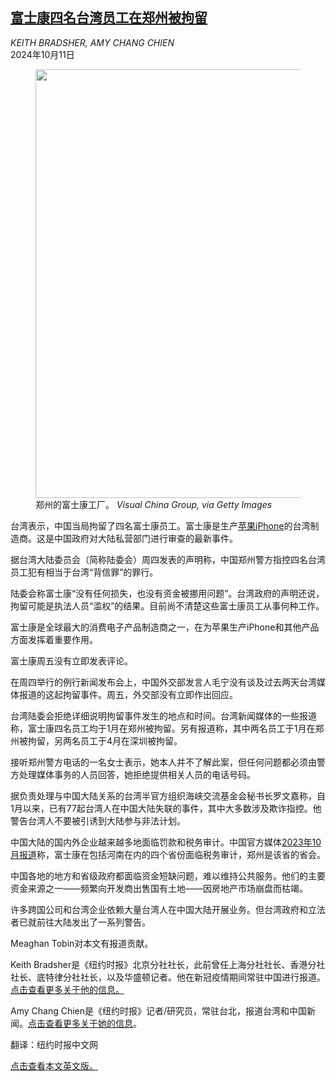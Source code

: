 <!--1728632221000-->
[富士康四名台湾员工在郑州被拘留](https://cn.nytimes.com/business/20241011/foxconn-zhengzhou-china-detentions/)
------

<address>KEITH BRADSHER, AMY CHANG CHIEN</address><time pudate="2024-10-11 03:23:14" datetime="2024-10-11 03:23:14">2024年10月11日</time><figure><img src="https://images.weserv.nl/?url=static01.nyt.com/images/2024/10/11/multimedia/11China-Foxconn-qcfh/11China-Foxconn-qcfh-master1050.jpg" width="1050" height="686"><figcaption>郑州的富士康工厂。 <cite>Visual China Group, via Getty Images</cite></figcaption></figure><section><p>台湾表示，中国当局拘留了四名富士康员工。富士康是生产<a href="https://cn.nytimes.com/technology/20221108/apple-china-ymtc/" title="Link: https://cn.nytimes.com/technology/20221108/apple-china-ymtc/">苹果iPhone</a>的台湾制造商。这是中国政府对大陆私营部门进行审查的最新事件。</p><p>据台湾大陆委员会（简称陆委会）周四发表的声明称，中国郑州警方指控四名台湾员工犯有相当于台湾“背信罪”的罪行。</p><p>陆委会称富士康“没有任何损失，也没有资金被挪用问题”。台湾政府的声明还说，拘留可能是执法人员“滥权”的结果。目前尚不清楚这些富士康员工从事何种工作。</p><p>富士康是全球最大的消费电子产品制造商之一，在为苹果生产iPhone和其他产品方面发挥着重要作用。</p><p>富士康周五没有立即发表评论。</p><p>在周四举行的例行新闻发布会上，中国外交部发言人毛宁没有谈及过去两天台湾媒体报道的这起拘留事件。周五，外交部没有立即作出回应。</p><p>台湾陆委会拒绝详细说明拘留事件发生的地点和时间。台湾新闻媒体的一些报道称，富士康四名员工均于1月在郑州被拘留。另有报道称，其中两名员工于1月在郑州被拘留，另两名员工于4月在深圳被拘留。</p><p>接听郑州警方电话的一名女士表示，她本人并不了解此案，但任何问题都必须由警方处理媒体事务的人员回答，她拒绝提供相关人员的电话号码。</p><p>据负责处理与中国大陆关系的台湾半官方组织海峡交流基金会秘书长罗文嘉称，自1月以来，已有77起台湾人在中国大陆失联的事件，其中大多数涉及欺诈指控。他警告台湾人不要被引诱到大陆参与非法计划。</p><p>中国大陆的国内外企业越来越多地面临罚款和税务审计。中国官方媒体<a href="https://www.nytimes.com/2023/10/22/business/foxconn-china-tax-investigation.html" title="Link: https://www.nytimes.com/2023/10/22/business/foxconn-china-tax-investigation.html">2023年10月报道</a>称，富士康在包括河南在内的四个省份面临税务审计，郑州是该省的省会。</p><p>中国各地的地方和省级政府都面临资金短缺问题，难以维持公共服务。他们的主要资金来源之一——频繁向开发商出售国有土地——因房地产市场崩盘而枯竭。</p><p>许多跨国公司和台湾企业依赖大量台湾人在中国大陆开展业务。但台湾政府和立法者已就前往大陆发出了一系列警告。</p></section><footer><p>Meaghan Tobin对本文有报道贡献。</p><p>Keith Bradsher是《纽约时报》北京分社社长，此前曾任上海分社社长、香港分社社长、底特律分社社长，以及华盛顿记者。他在新冠疫情期间常驻中国进行报道。<a rel="nofollow" target="_blank" href="https://www.nytimes.com/by/keith-bradsher">点击查看更多关于他的信息。</a></p><p>Amy Chang Chien是《纽约时报》记者/研究员，常驻台北，报道台湾和中国新闻。<a rel="nofollow" target="_blank" href="https://www.nytimes.com/by/amy-chang-chien">点击查看更多关于她的信息</a>。</p><p>翻译：纽约时报中文网</p><p><a rel="nofollow" target="_blank" href="https://www.nytimes.com/2024/10/11/business/foxconn-zhengzhou-china-detentions.html">点击查看本文英文版。</a></p></footer>
